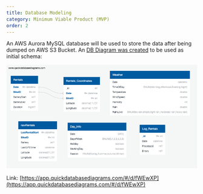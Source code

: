 ```yaml
---
title: Database Modeling
category: Minimum Viable Product (MVP)
order: 2
---
```


An AWS Aurora MySQL database will be used to store the data after being dumped on AWS S3 Bucket. An [DB Diagram was created](https://www.quickdatabasediagrams.com/) to be used as initial schema:

![Database Model](https://github.com/pessini/moby-bikes/blob/main/docs/images/DBDataModel.png)


Link: [https://app.quickdatabasediagrams.com/#/d/fWEwXP](https://app.quickdatabasediagrams.com/#/d/fWEwXP)
